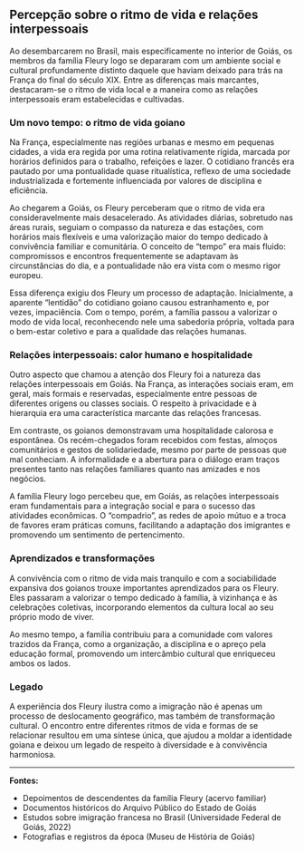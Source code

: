 ## Percepção sobre o ritmo de vida e relações interpessoais

Ao desembarcarem no Brasil, mais especificamente no interior de Goiás, os membros da família Fleury logo se depararam com um ambiente social e cultural profundamente distinto daquele que haviam deixado para trás na França do final do século XIX. Entre as diferenças mais marcantes, destacaram-se o ritmo de vida local e a maneira como as relações interpessoais eram estabelecidas e cultivadas.

### Um novo tempo: o ritmo de vida goiano

Na França, especialmente nas regiões urbanas e mesmo em pequenas cidades, a vida era regida por uma rotina relativamente rígida, marcada por horários definidos para o trabalho, refeições e lazer. O cotidiano francês era pautado por uma pontualidade quase ritualística, reflexo de uma sociedade industrializada e fortemente influenciada por valores de disciplina e eficiência.

Ao chegarem a Goiás, os Fleury perceberam que o ritmo de vida era consideravelmente mais desacelerado. As atividades diárias, sobretudo nas áreas rurais, seguiam o compasso da natureza e das estações, com horários mais flexíveis e uma valorização maior do tempo dedicado à convivência familiar e comunitária. O conceito de “tempo” era mais fluido: compromissos e encontros frequentemente se adaptavam às circunstâncias do dia, e a pontualidade não era vista com o mesmo rigor europeu.

Essa diferença exigiu dos Fleury um processo de adaptação. Inicialmente, a aparente “lentidão” do cotidiano goiano causou estranhamento e, por vezes, impaciência. Com o tempo, porém, a família passou a valorizar o modo de vida local, reconhecendo nele uma sabedoria própria, voltada para o bem-estar coletivo e para a qualidade das relações humanas.

### Relações interpessoais: calor humano e hospitalidade

Outro aspecto que chamou a atenção dos Fleury foi a natureza das relações interpessoais em Goiás. Na França, as interações sociais eram, em geral, mais formais e reservadas, especialmente entre pessoas de diferentes origens ou classes sociais. O respeito à privacidade e à hierarquia era uma característica marcante das relações francesas.

Em contraste, os goianos demonstravam uma hospitalidade calorosa e espontânea. Os recém-chegados foram recebidos com festas, almoços comunitários e gestos de solidariedade, mesmo por parte de pessoas que mal conheciam. A informalidade e a abertura para o diálogo eram traços presentes tanto nas relações familiares quanto nas amizades e nos negócios.

A família Fleury logo percebeu que, em Goiás, as relações interpessoais eram fundamentais para a integração social e para o sucesso das atividades econômicas. O “compadrio”, as redes de apoio mútuo e a troca de favores eram práticas comuns, facilitando a adaptação dos imigrantes e promovendo um sentimento de pertencimento.

### Aprendizados e transformações

A convivência com o ritmo de vida mais tranquilo e com a sociabilidade expansiva dos goianos trouxe importantes aprendizados para os Fleury. Eles passaram a valorizar o tempo dedicado à família, à vizinhança e às celebrações coletivas, incorporando elementos da cultura local ao seu próprio modo de viver.

Ao mesmo tempo, a família contribuiu para a comunidade com valores trazidos da França, como a organização, a disciplina e o apreço pela educação formal, promovendo um intercâmbio cultural que enriqueceu ambos os lados.

### Legado

A experiência dos Fleury ilustra como a imigração não é apenas um processo de deslocamento geográfico, mas também de transformação cultural. O encontro entre diferentes ritmos de vida e formas de se relacionar resultou em uma síntese única, que ajudou a moldar a identidade goiana e deixou um legado de respeito à diversidade e à convivência harmoniosa.

---

**Fontes:**  
- Depoimentos de descendentes da família Fleury (acervo familiar)  
- Documentos históricos do Arquivo Público do Estado de Goiás  
- Estudos sobre imigração francesa no Brasil (Universidade Federal de Goiás, 2022)  
- Fotografias e registros da época (Museu de História de Goiás)